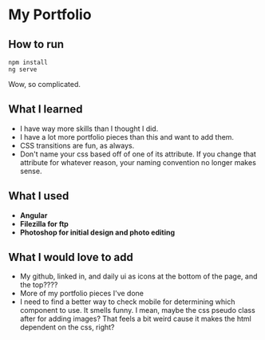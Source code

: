 # My Portfolio

## How to run

```
npm install
ng serve
```

Wow, so complicated.

## What I learned

- I have way more skills than I thought I did.
- I have a lot more portfolio pieces than this and want to add them.
- CSS transitions are fun, as always.
- Don't name your css based off of one of its attribute. If you change that attribute for whatever reason, your naming convention no longer makes sense.


## What I used

- **Angular**
- **Filezilla for ftp**
- **Photoshop for initial design and photo editing**

## What I would love to add

- My github, linked in, and daily ui as icons at the bottom of the page, and the top????
- More of my portfolio pieces I've done
- I need to find a better way to check mobile for determining which component to use. It smells funny. I mean, maybe the css pseudo class after for adding images? That feels a bit weird cause it makes the html dependent on the css, right?

